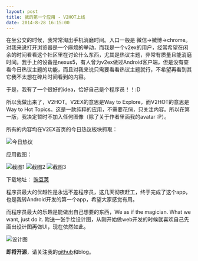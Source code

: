 ```yaml
---
layout: post
title: 我的第一个应用 - V2HOT上线
date: 2014-8-28 16:15:00
---
```


在坐公交的时候，我常常淘出手机消磨时间。入口一般是 微信->微博->chrome。对我来说打开浏览器是一个麻烦的举动，而我是一个v2ex的用户，经常希望在闲余的时间看看这个社区里在讨论什么东西，尤其是热议主题，非常有质量且能消磨时间。我手上的设备是nexus5，有人曾为v2ex做过Android客户端，但是没有查看今日热议主题的功能，而且对我来说只需要看看热议主题就行，不希望再看到其它我不太想在碎片时间看到的内容。

于是，我有了一个很好的idea，恰好自己是个程序员！！:D

所以我做出来了，V2HOT。V2EX的意思是Way to Explore，而V2HOT的意思是Way to Hot Topics。这是一款纯粹的应用，不需要花俏，只关注内容。所以在第一版，我决定暂时不加入任何图像（除了关于作者里面我的avatar :P）。



所有的内容均在V2EX首页的今日热议板块抓取：

![今日热议]({{site.url}}/assets/screenshot/hot_topic.png)

应用截图：

![截图1]({{site.url}}/assets/screenshot/v2hot_1.png)
![截图2]({{site.url}}/assets/screenshot/v2hot_2.png)
![截图3]({{site.url}}/assets/screenshot/v2hot_3.png)

下载地址：
[豌豆荚](http://www.wandoujia.com/apps/com.randy.client.v2hot)

程序员最大的优越性是永远不差程序员，这几天彻夜赶工，终于完成了这个app，也是我转Android开发的第一个app，希望大家感觉有用。

而程序员最大的乐趣是能做出自己想要的东西，We as if the magician. What we want, just do it. 附送一张手绘设计图，从刚开始做web开发的时候就喜欢自己先画出设计图再做UI，现在依然如此。

![设计图]({{site.url}}/assets/image/v2hot_design)

**即将开源**，请关注我的[github](http://github.com/djyde)和blog。

